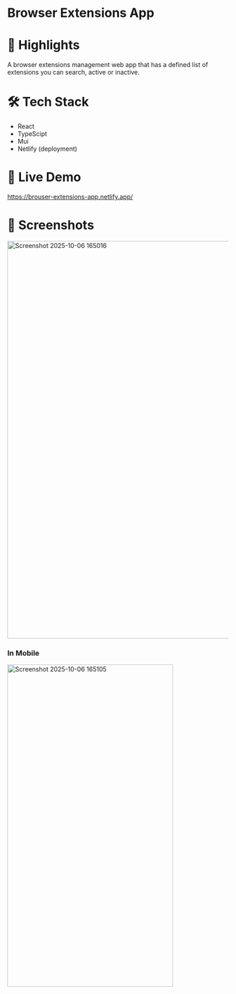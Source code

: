 # Browser Extensions App 

# 🌟 Highlights

A browser extensions management web app that has a defined list of extensions you can search, active or inactive.



# 🛠 Tech Stack
- React
- TypeScipt
- Mui
- Netlify (deployment)

  

# 🔗 Live Demo

https://brouser-extensions-app.netlify.app/



# 📸 Screenshots

<img width="1916" height="903" alt="Screenshot 2025-10-06 165016" src="https://github.com/user-attachments/assets/bacfde90-b0f9-4a8b-be49-e28adb6ae294" />

### In Mobile 

<img width="377" height="732" alt="Screenshot 2025-10-06 165105" src="https://github.com/user-attachments/assets/fcedaced-bab2-47f2-b94d-da6582b5fe51" />
